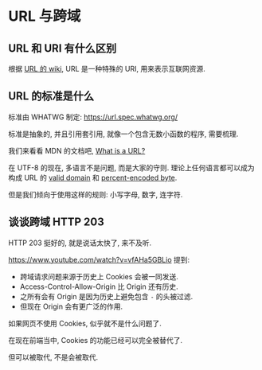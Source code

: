 # URL 与跨域

## URL 和 URI 有什么区别

根据 [URL 的 wiki][0], URL 是一种特殊的 URI, 用来表示互联网资源.

## URL 的标准是什么

标准由 WHATWG 制定: https://url.spec.whatwg.org/

标准是抽象的, 并且引用套引用, 就像一个包含无数小函数的程序, 需要梳理.

我们来看看 MDN 的文档吧, [What is a URL?][1]

在 UTF-8 的现在, 多语言不是问题, 而是大家的守则.
理论上任何语言都可以成为构成 URL 的 [valid domain][2] 和 [percent-encoded byte][3].

但是我们倾向于使用这样的规则: 小写字母, 数字, 连字符.

[0]: https://en.wikipedia.org/wiki/URL
[1]: https://developer.mozilla.org/en-US/docs/Learn/Common_questions/What_is_a_URL
[2]: https://url.spec.whatwg.org/#valid-domain
[3]: https://url.spec.whatwg.org/#percent-encoded-byte

## 谈谈跨域 HTTP 203

HTTP 203 挺好的, 就是说话太快了, 来不及听.

https://www.youtube.com/watch?v=vfAHa5GBLio 提到:

- 跨域请求问题来源于历史上 Cookies 会被一同发送.
- Access-Control-Allow-Origin 比 Origin 还有历史.
- 之所有会有 Origin 是因为历史上避免包含 `-` 的头被过滤.
- 但现在 Origin 会有更广泛的作用.

如果网页不使用 Cookies, 似乎就不是什么问题了.

在现在前端当中, Cookies 的功能已经可以完全被替代了.

但可以被取代, 不是会被取代.

